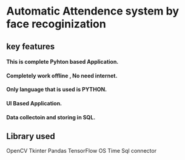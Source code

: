 # Automatic Attendence system by face recoginization

## key features
#### This is complete Pyhton based Application.
#### Completely work offline , No need internet.
#### Only language that is used is PYTHON.
#### UI Based Application.
#### Data collectoin and storing in SQL.

## Library used
OpenCV
Tkinter
Pandas
TensorFlow
OS
Time
Sql connector

